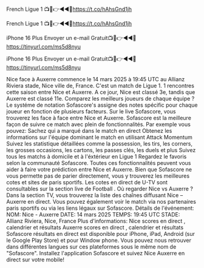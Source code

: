 French Ligue 1 📺📱👉◄◄🔴https://t.co/hAhsGnd1jh

French Ligue 1 📺📱👉◄◄🔴https://t.co/hAhsGnd1jh



iPhone 16 Plus Envoyer un e-mail Gratuit📺📱👉◄◄🔴 https://tinyurl.com/ms5d8nyu

iPhone 16 Plus Envoyer un e-mail Gratuit📺📱👉◄◄🔴 https://tinyurl.com/ms5d8nyu



Nice face à Auxerre commence le 14 mars 2025 à 19:45 UTC au Allianz Riviera stade, Nice ville de, France. C'est un match de Ligue 1.
1 rencontres cette saison entre Nice et Auxerre. A ce jour, Nice est classé 3e, tandis que Auxerre est classé 11e. Comparez les meilleurs joueurs de chaque équipe ? Le systéme de notation Sofascore's assigne des notes spécific pour chaque joueur en fonction de plusieurs facteurs.
Sur le live Sofascore, vous trouverez les face à face entre Nice et Auxerre. Sofascore est la meilleure façon de suivre ce match avec plein de fonctionnalités. Par exemple vous pouvez:
Sachez qui a marqué dans le match en direct
Obtenez les informations sur l'équipe dominant le match en utilisant Attack Momentum
Suivez les statistique détaillées comme la possession, les tirs, les corners, les grosses occasions, les cartons, les passes clés, les duels et plus
Suivez tous les matchs à domicile et à l'éxtérieur en Ligue 1
Regardez le favoris selon la communauté Sofascore.
Toutes ces fonctionnalités peuvent vous aider à faire votre prédiction entre Nice et Auxerre. Bien que Sofascore ne vous permette pas de parier directement, vous y trouverez les meilleures cotes et sites de paris sportifs. Les cotes en direct de U-TV sont consultables sur la section live de Football .
Où regarder Nice vs Auxerre ? Dans la section TV, vous trouverez la liste des chaînes diffusant Nice – Auxerre en direct. Vous pouvez également voir le match via nos partenaires paris sportifs ou via les liens légaux sur Sofascore.
Détails de l'événement:
NOM: Nice - Auxerre
DATE: 14 mars 2025
TEMPS: 19:45 UTC
STADE: Allianz Riviera, Nice, France
Plus d'informations:
Nice scores en direct , calendrier et résultats
Auxerre scores en direct , calendrier et résultats
Sofascore résultats en direct est disponible pour iPhone, iPad, Android (sur le Google Play Store) et pour Window phone. Vous pouvez nous retrouver dans différentes langues sur ces plateformes sous le même nom de "Sofascore". Installez l'application Sofascore et suivez Nice Auxerre en direct sur votre mobile!
